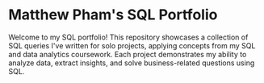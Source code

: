 # Matthew Pham's SQL Portfolio
Welcome to my SQL portfolio! This repository showcases a collection of SQL queries I've written for solo projects, applying concepts from my SQL and data analytics coursework. Each project demonstrates my ability to analyze data, extract insights, and solve business-related questions using SQL.
